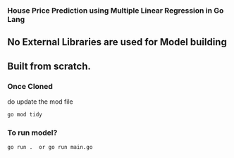 ### House Price Prediction using Multiple Linear Regression in Go Lang

## No External Libraries are used for Model building

## Built from scratch.

### Once Cloned

do update the mod file

```bash
go mod tidy
```

### To run model?

```bash
go run .  or go run main.go
```
